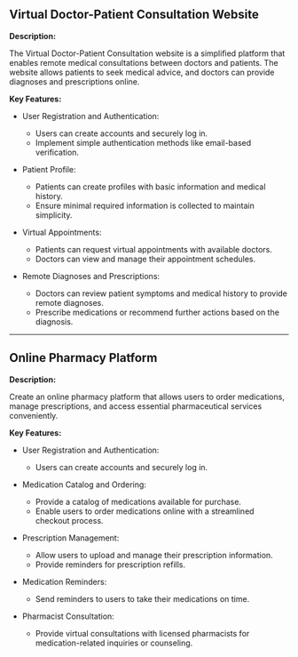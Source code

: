 ## Virtual Doctor-Patient Consultation Website

**Description:**

The Virtual Doctor-Patient Consultation website is a simplified platform that enables remote medical consultations between doctors and patients. The website allows patients to seek medical advice, and doctors can provide diagnoses and prescriptions online.

**Key Features:**

- User Registration and Authentication:
  - Users can create accounts and securely log in.
  - Implement simple authentication methods like email-based verification.

- Patient Profile:
  - Patients can create profiles with basic information and medical history.
  - Ensure minimal required information is collected to maintain simplicity.

- Virtual Appointments:
  - Patients can request virtual appointments with available doctors.
  - Doctors can view and manage their appointment schedules.

- Remote Diagnoses and Prescriptions:
  - Doctors can review patient symptoms and medical history to provide remote diagnoses.
  - Prescribe medications or recommend further actions based on the diagnosis.


---

## Online Pharmacy Platform

**Description:**

Create an online pharmacy platform that allows users to order medications, manage prescriptions, and access essential pharmaceutical services conveniently.

**Key Features:**

- User Registration and Authentication:
  - Users can create accounts and securely log in.

- Medication Catalog and Ordering:
  - Provide a catalog of medications available for purchase.
  - Enable users to order medications online with a streamlined checkout process.

- Prescription Management:
  - Allow users to upload and manage their prescription information.
  - Provide reminders for prescription refills.


- Medication Reminders:
  - Send reminders to users to take their medications on time.

- Pharmacist Consultation:
  - Provide virtual consultations with licensed pharmacists for medication-related inquiries or counseling.

